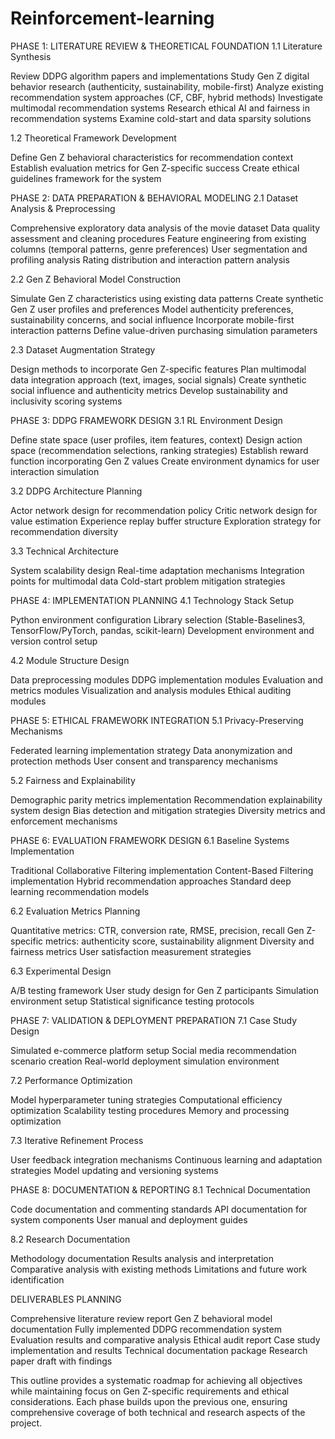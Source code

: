# Reinforcement-learning



PHASE 1: LITERATURE REVIEW & THEORETICAL FOUNDATION
1.1 Literature Synthesis

Review DDPG algorithm papers and implementations
Study Gen Z digital behavior research (authenticity, sustainability, mobile-first)
Analyze existing recommendation system approaches (CF, CBF, hybrid methods)
Investigate multimodal recommendation systems
Research ethical AI and fairness in recommendation systems
Examine cold-start and data sparsity solutions

1.2 Theoretical Framework Development

Define Gen Z behavioral characteristics for recommendation context
Establish evaluation metrics for Gen Z-specific success
Create ethical guidelines framework for the system

PHASE 2: DATA PREPARATION & BEHAVIORAL MODELING
2.1 Dataset Analysis & Preprocessing

Comprehensive exploratory data analysis of the movie dataset
Data quality assessment and cleaning procedures
Feature engineering from existing columns (temporal patterns, genre preferences)
User segmentation and profiling analysis
Rating distribution and interaction pattern analysis

2.2 Gen Z Behavioral Model Construction

Simulate Gen Z characteristics using existing data patterns
Create synthetic Gen Z user profiles and preferences
Model authenticity preferences, sustainability concerns, and social influence
Incorporate mobile-first interaction patterns
Define value-driven purchasing simulation parameters

2.3 Dataset Augmentation Strategy

Design methods to incorporate Gen Z-specific features
Plan multimodal data integration approach (text, images, social signals)
Create synthetic social influence and authenticity metrics
Develop sustainability and inclusivity scoring systems

PHASE 3: DDPG FRAMEWORK DESIGN
3.1 RL Environment Design

Define state space (user profiles, item features, context)
Design action space (recommendation selections, ranking strategies)
Establish reward function incorporating Gen Z values
Create environment dynamics for user interaction simulation

3.2 DDPG Architecture Planning

Actor network design for recommendation policy
Critic network design for value estimation
Experience replay buffer structure
Exploration strategy for recommendation diversity

3.3 Technical Architecture

System scalability design
Real-time adaptation mechanisms
Integration points for multimodal data
Cold-start problem mitigation strategies

PHASE 4: IMPLEMENTATION PLANNING
4.1 Technology Stack Setup

Python environment configuration
Library selection (Stable-Baselines3, TensorFlow/PyTorch, pandas, scikit-learn)
Development environment and version control setup

4.2 Module Structure Design

Data preprocessing modules
DDPG implementation modules
Evaluation and metrics modules
Visualization and analysis modules
Ethical auditing modules

PHASE 5: ETHICAL FRAMEWORK INTEGRATION
5.1 Privacy-Preserving Mechanisms

Federated learning implementation strategy
Data anonymization and protection methods
User consent and transparency mechanisms

5.2 Fairness and Explainability

Demographic parity metrics implementation
Recommendation explainability system design
Bias detection and mitigation strategies
Diversity metrics and enforcement mechanisms

PHASE 6: EVALUATION FRAMEWORK DESIGN
6.1 Baseline Systems Implementation

Traditional Collaborative Filtering implementation
Content-Based Filtering implementation
Hybrid recommendation approaches
Standard deep learning recommendation models

6.2 Evaluation Metrics Planning

Quantitative metrics: CTR, conversion rate, RMSE, precision, recall
Gen Z-specific metrics: authenticity score, sustainability alignment
Diversity and fairness metrics
User satisfaction measurement strategies

6.3 Experimental Design

A/B testing framework
User study design for Gen Z participants
Simulation environment setup
Statistical significance testing protocols

PHASE 7: VALIDATION & DEPLOYMENT PREPARATION
7.1 Case Study Design

Simulated e-commerce platform setup
Social media recommendation scenario creation
Real-world deployment simulation environment

7.2 Performance Optimization

Model hyperparameter tuning strategies
Computational efficiency optimization
Scalability testing procedures
Memory and processing optimization

7.3 Iterative Refinement Process

User feedback integration mechanisms
Continuous learning and adaptation strategies
Model updating and versioning systems

PHASE 8: DOCUMENTATION & REPORTING
8.1 Technical Documentation

Code documentation and commenting standards
API documentation for system components
User manual and deployment guides

8.2 Research Documentation

Methodology documentation
Results analysis and interpretation
Comparative analysis with existing methods
Limitations and future work identification

DELIVERABLES PLANNING

Comprehensive literature review report
Gen Z behavioral model documentation
Fully implemented DDPG recommendation system
Evaluation results and comparative analysis
Ethical audit report
Case study implementation and results
Technical documentation package
Research paper draft with findings

This outline provides a systematic roadmap for achieving all objectives while maintaining focus on Gen Z-specific requirements and ethical considerations. Each phase builds upon the previous one, ensuring comprehensive coverage of both technical and research aspects of the project.
